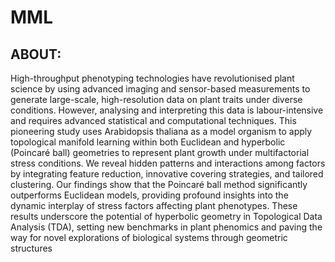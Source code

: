 # MML
## ABOUT:
High-throughput phenotyping technologies have revolutionised plant science by using advanced imaging and sensor-based measurements to generate large-scale, high-resolution data on plant traits under diverse conditions. However, analysing and interpreting this data is labour-intensive and requires advanced statistical and computational techniques. This pioneering study uses Arabidopsis thaliana as a model organism to apply topological manifold learning within both Euclidean and hyperbolic (Poincaré ball) geometries to represent plant growth under multifactorial stress conditions. We reveal hidden patterns and interactions among factors by integrating feature reduction, innovative covering strategies, and tailored clustering. Our findings show that the Poincaré ball method significantly outperforms Euclidean models, providing profound insights into the dynamic interplay of stress factors affecting plant phenotypes. These results underscore the potential of hyperbolic geometry in Topological Data Analysis (TDA), setting new benchmarks in plant phenomics and paving the way for novel explorations of biological systems through geometric structures

